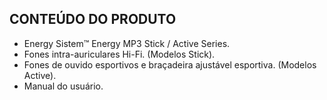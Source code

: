 ## CONTEÚDO DO PRODUTO

* Energy Sistem™ Energy MP3 Stick / Active Series.
* Fones intra-auriculares Hi-Fi. (Modelos Stick).
* Fones de ouvido esportivos e braçadeira ajustável esportiva. (Modelos Active).
* Manual do usuário.
